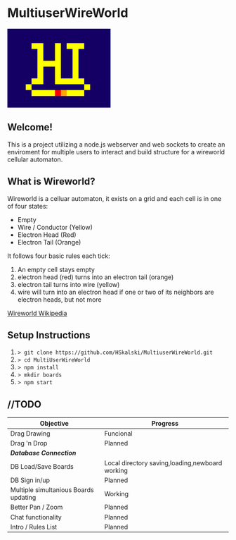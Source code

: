 # MultiuserWireWorld
![Hello Gif](Hello.gif)

## Welcome!
This is a project utilizing a node.js webserver and web sockets to create an enviroment for multiple users to interact and build structure for a wireworld cellular automaton. 

## What is Wireworld? 
Wireworld is a celluar automaton, it exists on a grid and each cell is in one of four states:
* Empty
* Wire / Conductor (Yellow) 
* Electron Head (Red)
* Electron Tail (Orange)


It follows four basic rules each tick:

1. An empty cell stays empty
2. electron head (red) turns into an electron tail (orange)
3. electron tail turns into wire (yellow)
4. wire will turn into an electron head if one or two of its neighbors are electron heads, but not more



[Wireworld Wikipedia](https://en.wikipedia.org/wiki/Wireworld)

## Setup Instructions
1. `> git clone https://github.com/HSkalski/MultiuserWireWorld.git`
2. `> cd MultiUserWireWorld`
3. `> npm install`
4. `> mkdir boards`
5. `> npm start`


## //TODO

|Objective |Progress |
| ---      |  ---    |
|Drag Drawing| Funcional|
|Drag 'n Drop| Planned|
|___Database Connection___| |
|DB Load/Save Boards| Local directory saving,loading,newboard working|
|DB Sign in/up| Planned|
|Multiple simultanious Boards updating| Working|
|Better Pan / Zoom| Planned|
|Chat functionality|Planned|
|Intro / Rules List|Planned|
